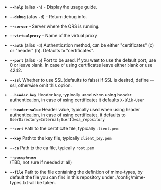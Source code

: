 * **`--help`** (alias `-h`) - Display the usage guide.
* **`--debug`** (alias `-d`) - Return debug info.
* **`--server`** - Server where the QRS is running.
* **`--virtualproxy`** - Name of the virtual proxy.
* **`--auth`** (alias `-d`)
Authentication method, can be either \"certificates\" (c) or \"header\" (h).
Defaults to "certificates".
* **`--port`** (alias `-p`) Port to be used. 
If you want to use the default port, use 0 or leave blank.
In case of using certificates leave either blank or use 4242.

* **`--ssl`**
Whether to use SSL (defaults to false)
If SSL is desired, define --ssl, otherwise omit this option.

* **`--header-key`**
Header key, typically used when using header authentication, in case of using certificates it defaults `X-Qlik-User`

* **`--header-value`**
Header value, typically used when using header authentication, in case of using certificates, it defaults to `UserDirectory=Internal;UserId=sa_repository`

* **`--cert`**
Path to the certificate file, typically `client.pem`

* **`--key`**
Path to the key file, typically `client_key.pem`

* **`--ca`**
Path to the ca file, typically `root.pem`

* **`--passphrase`**  
(TBD, not sure if needed at all)

* **`--file`**
Path to the file containing the definition of mime-types, by default the file you can find in this repository under ./config/mime-types.txt will be taken.